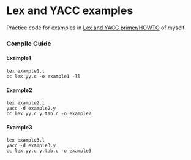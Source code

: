 # Lex and YACC examples

Practice code for examples in [Lex and YACC primer/HOWTO](https://ds9a.nl/lex-yacc/cvs/output/lexyacc.html) of myself.

### Compile Guide

#### Example1
```
lex example1.l
cc lex.yy.c -o example1 -ll
```


#### Example2
```
lex example2.l
yacc -d example2.y
cc lex.yy.c y.tab.c -o example2
```

#### Example3
```
lex example3.l
yacc -d example3.y
cc lex.yy.c y.tab.c -o example3
```
